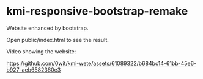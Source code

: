 # kmi-responsive-bootstrap-remake
 Website enhanced by bootstrap.

Open public/index.html to see the result.

Video showing the website:

https://github.com/0wit/kmi-wete/assets/61089322/b684bc14-61bb-45e6-b927-aeb6582360e3
